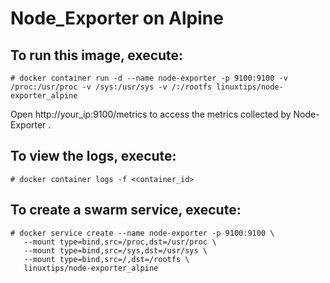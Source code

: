 # Node_Exporter on Alpine 

## To run this image, execute:
```
# docker container run -d --name node-exporter -p 9100:9100 -v /proc:/usr/proc -v /sys:/usr/sys -v /:/rootfs linuxtips/node-exporter_alpine
```

Open http://your_ip:9100/metrics to access the metrics collected by Node-Exporter .

## To view the logs, execute:
```
# docker container logs -f <container_id>
```

## To create a swarm service, execute:
```
# docker service create --name node-exporter -p 9100:9100 \
   --mount type=bind,src=/proc,dst=/usr/proc \
   --mount type=bind,src=/sys,dst=/usr/sys \
   --mount type=bind,src=/,dst=/rootfs \
   linuxtips/node-exporter_alpine
```
